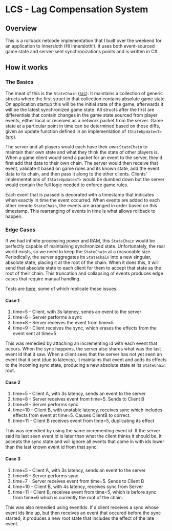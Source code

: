 # LCS - Lag Compensation System

## Overview

This is a rollback netcode implementation that I built over the weekend for an application to Innersloth (Hi Innersloth!). It uses both event-sourced game state and server-sent synchronizations points and is written in C#.

## How it works

### The Basics

The meat of this is the `StateChain` ([src](./LCS/StateChain.cs)). It maintains a collection of generic structs where the first struct in that collection contains absolute game state. On application startup this will be the initial state of the game, afterwards it will be the latest synchronized game state. All structs after the first are differentials that contain changes in the game state sourced from player events, either local or received as a network packet from the server. Game state at a particular point in time can be determined based on those diffs, given an update function defined in an implementation of `IStateUpdate<T>` ([src](./LCS/IStateUpdate.cs)). 

The server and all players would each have their own `StateChain` to maintain their own state and what they think the state of other players is. When a game client would send a packet for an event to the server, they'd first add that data to their own chain. The server would then receive that event, validate it based on game rules and its known state, add the event data to its chain, and then pass it along to the other clients. Clients' implementations of `IStateUpdate<T>` would be dumbed down but the server would contain the full logic needed to enforce game rules.

Each event that is passed is decorated with a timestamp that indicates when exactly in time the event occurred. When events are added to each other remote `StateChain`, the events are arranged in order based on this timestamp. This rearranging of events in time is what allows rollback to happen.

### Edge Cases

If we had infinite processing power and RAM, this `StateChain` would be perfectly capable of maintaining synchronized state. Unfortunately, the real world exists, so we need to keep the `StateChain` at a reasonable size. Periodically, the server aggregates its `StateChain` into a new singular, absolute state, placing it at the root of the chain. When it does this, it will send that absolute state to each client for them to accept that state as the root of their chain. This truncation and collapsing of events produces edge cases that require manual handling.

Tests are [here](./LCS.Tests/GameStateTests.cs), some of which replicate these issues.

#### Case 1
1. time=5 - Client, with 3s latency, sends an event to the server
2. time=6 - Server performs a sync
3. time=8 - Server receives the event from time=5
4. time=9 - Client receives the sync, which erases the effects from the event sent at time=5

This was remedied by attaching an incrementing id with each event that occurs. When the sync happens, the server also shares what was the last event id that it saw. When a client sees that the server has not yet seen an event that it sent (due to latency), it maintains that event and adds its effects to the incoming sync state, producing a new absolute state at its `StateChain` root.

#### Case 2
1. time=5 - Client A, with 3s latency, sends an event to the server
2. time=8 - Server receives event from time=5. Sends to Client B
3. time=9 - Server performs sync
4. time=10 - Client B, with unstable latency, receives sync which includes effects from event at time=5. Causes ClientB to correct.
5. time=11 - Client B receives event from time=5, duplicating its effect

This was remedied by using the same incrementing event id. If the server said its last seen event Id is later than what the client thinks it should be, it accepts the sync state and will ignore all events that come in with ids lower than the last known event id from that sync.

#### Case 3
1. time=5 - Client A, with 3s latency, sends an event to the server
2. time=6 - Server performs sync
3. time=7 - Server receives event from time=5. Sends to Client B
4. time=10 - Client B, with 4s latency, receives sync from Server
5. time=11 - Client B, receives event from time=5, which is before sync from time=6 which is currently the root of the chain.

This was also remedied using eventIds. If a client receives a sync whose event ids line up, but then receives an event that occured before the sync started, it produces a new root state that includes the effect of the late event.
